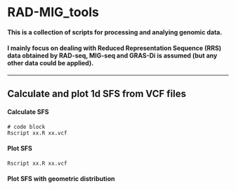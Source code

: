 # RAD-MIG_tools

#### This is a collection of scripts for processing and analying genomic data.
#### I mainly focus on dealing with Reduced Representation Sequence (RRS) data obtained by RAD-seq, MIG-seq and GRAS-Di is assumed (but any other data could be applied).


<hr>

## Calculate and plot 1d SFS from VCF files

#### Calculate SFS

```
# code block
Rscript xx.R xx.vcf
```

#### Plot SFS

```
Rscript xx.R xx.vcf
```


#### Plot SFS with geometric distribution
